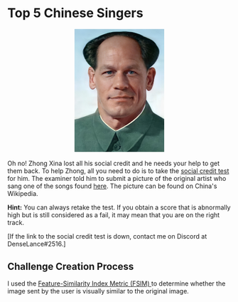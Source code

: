 # Top 5 Chinese Singers

<p align = "center"><img src="zhongxina.JPG" alt="alt text" width="40%" height="40%" /></p>

Oh no! Zhong Xina lost all his social credit and he needs your help to get them back. To help Zhong, all you need to do is to take the <a href = "http://77e5-2406-3003-206f-4bd3-8582-32b0-81fc-2a6.ngrok.io/">social credit test</a> for him. The examiner told him to submit a picture of the original artist who sang one of the songs found <a href = "https://www.youtube.com/watch?v=KU41dey4YYI">here</a>. The picture can be found on China's Wikipedia.

<b>Hint:</b> You can always retake the test. If you obtain a score that is abnormally high but is still considered as a fail, it may mean that you are on the right track.

[If the link to the social credit test is down, contact me on Discord at DenseLance#2516.]

## Challenge Creation Process

I used the <a href = "https://www4.comp.polyu.edu.hk/~cslzhang/IQA/TIP_IQA_FSIM.pdf">Feature-Similarity Index Metric (FSIM) </a> to determine whether the image sent by the user is visually similar to the original image.
